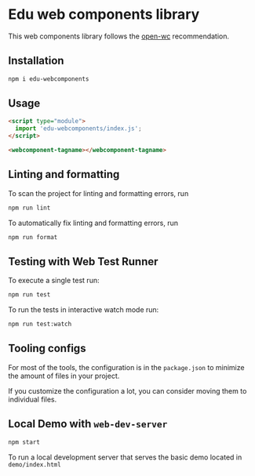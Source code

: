 # Edu web components library

This web components library follows the [open-wc](https://github.com/open-wc/open-wc) recommendation.

## Installation

```bash
npm i edu-webcomponents
```

## Usage

```html
<script type="module">
  import 'edu-webcomponents/index.js';
</script>

<webcomponent-tagname></webcomponent-tagname>
```

## Linting and formatting

To scan the project for linting and formatting errors, run

```bash
npm run lint
```

To automatically fix linting and formatting errors, run

```bash
npm run format
```

## Testing with Web Test Runner

To execute a single test run:

```bash
npm run test
```

To run the tests in interactive watch mode run:

```bash
npm run test:watch
```


## Tooling configs

For most of the tools, the configuration is in the `package.json` to minimize the amount of files in your project.

If you customize the configuration a lot, you can consider moving them to individual files.

## Local Demo with `web-dev-server`

```bash
npm start
```

To run a local development server that serves the basic demo located in `demo/index.html`
